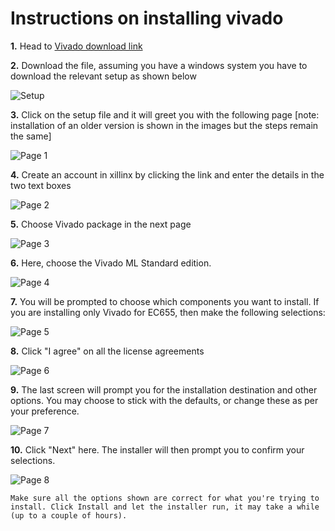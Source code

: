 # Instructions on installing vivado

**1.** Head to [Vivado download link](https://www.xilinx.com/support/download.html)

**2.** Download the file, assuming you have a windows system you have to download the relevant setup as shown below

   ![Setup](https://github.com/nittvlsilabece-png/resources/blob/main/images/1.png)

**3.** Click on the setup file and it will greet you with the following page [note: installation of an older version is shown in the images but the steps remain the same]

   ![Page 1](https://github.com/nittvlsilabece-png/resources/blob/main/images/2.png)

**4.** Create an account in xillinx by clicking the link and enter the details in the two text boxes

   ![Page 2](https://github.com/nittvlsilabece-png/resources/blob/main/images/3.png)

**5.** Choose Vivado package in the next page

   ![Page 3](https://github.com/nittvlsilabece-png/resources/blob/main/images/4.png)

**6.** Here, choose the Vivado ML Standard edition.

   ![Page 4](https://github.com/nittvlsilabece-png/resources/blob/main/images/5.png)

**7.** You will be prompted to choose which components you want to install. If you are installing only Vivado for EC655, then make the following selections:

   ![Page 5](https://github.com/nittvlsilabece-png/resources/blob/main/images/6.png)

**8.** Click "I agree" on all the license agreements

   ![Page 6](https://github.com/nittvlsilabece-png/resources/blob/main/images/7.png)

**9.** The last screen will prompt you for the installation destination and other options. You may choose to stick with the defaults, or change these as per your preference.

   ![Page 7](https://github.com/nittvlsilabece-png/resources/blob/main/images/8.png)

**10.** Click "Next" here. The installer will then prompt you to confirm your selections.

   ![Page 8](https://github.com/nittvlsilabece-png/resources/blob/main/images/9.png)

    Make sure all the options shown are correct for what you're trying to install. Click Install and let the installer run, it may take a while (up to a couple of hours).
